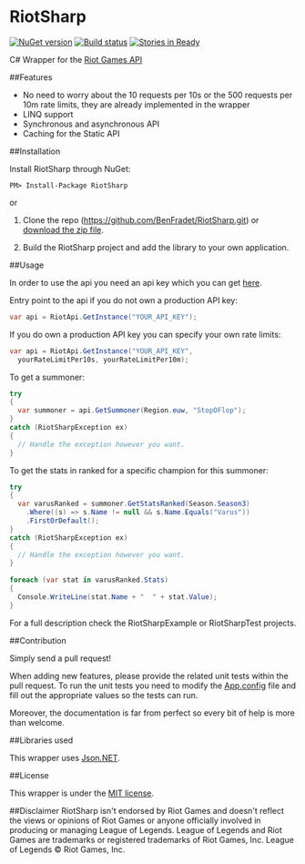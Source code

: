 # RiotSharp

[![NuGet version](https://badge.fury.io/nu/RiotSharp.svg)](https://badge.fury.io/nu/RiotSharp) [![Build status](https://ci.appveyor.com/api/projects/status/2gbc0e50jeei2nuw/branch/develop?svg=true)](https://ci.appveyor.com/project/BenFradet/riotsharp/branch/develop) [![Stories in Ready](https://badge.waffle.io/benfradet/riotsharp.png?label=Ready)](https://waffle.io/benfradet/riotsharp)

C# Wrapper for the [Riot Games API](https://developer.riotgames.com/)

##Features

- No need to worry about the 10 requests per 10s or the 500 requests per 10m rate limits, they are already implemented in the wrapper
- LINQ support
- Synchronous and asynchronous API
- Caching for the Static API

##Installation

Install RiotSharp through NuGet:
```
PM> Install-Package RiotSharp
```

or

1. Clone the repo (https://github.com/BenFradet/RiotSharp.git) or [download the zip file](https://github.com/BenFradet/RiotSharp/archive/master.zip).

2. Build the RiotSharp project and add the library to your own application.

##Usage

In order to use the api you need an api key which you can get [here](https://developer.riotgames.com/).

Entry point to the api if you do not own a production API key:
```c#
var api = RiotApi.GetInstance("YOUR_API_KEY");
```

If you do own a production API key you can specify your own rate limits:
```c#
var api = RiotApi.GetInstance("YOUR_API_KEY",
  yourRateLimitPer10s, yourRateLimitPer10m);
```

To get a summoner:
```c#
try
{
  var summoner = api.GetSummoner(Region.euw, "StopOFlop");
}
catch (RiotSharpException ex)
{
  // Handle the exception however you want.
}
```

To get the stats in ranked for a specific champion for this summoner:
```c#
try
{
  var varusRanked = summoner.GetStatsRanked(Season.Season3)
    .Where((s) => s.Name != null && s.Name.Equals("Varus"))
    .FirstOrDefault();
}
catch (RiotSharpException ex)
{
  // Handle the exception however you want.
}
  
foreach (var stat in varusRanked.Stats)
{
  Console.WriteLine(stat.Name + "  " + stat.Value);
}
```

For a full description check the RiotSharpExample or RiotSharpTest projects.

##Contribution

Simply send a pull request!

When adding new features, please provide the related unit tests within the pull request.
To run the unit tests you need to modify the [App.config](RiotSharpTest/App.config) file and fill out the appropriate values so the tests can run.

Moreover, the documentation is far from perfect so every bit of help is more than welcome.

##Libraries used

This wrapper uses [Json.NET](http://james.newtonking.com/json).

##License

This wrapper is under the [MIT license](LICENSE.md).

##Disclaimer
RiotSharp isn't endorsed by Riot Games and doesn't reflect the views or opinions of Riot Games or anyone officially involved in producing or managing League of Legends. League of Legends and Riot Games are trademarks or registered trademarks of Riot Games, Inc. League of Legends © Riot Games, Inc.
